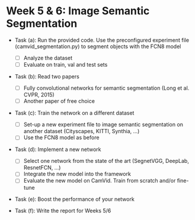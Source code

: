 # Week 5 & 6: Image Semantic Segmentation

- Task (a): Run the provided code. Use the preconfigured experiment file (camvid_segmentation.py) to segment objects with the FCN8 model
   * [ ]  Analyze the dataset
   * [ ] Evaluate on train, val and test sets
  
 - Task (b): Read two papers 
   * [ ] Fully convolutional networks for semantic segmentation (Long et al. CVPR, 2015)
   * [ ] Another paper of free choice

 - Task (c): Train the network on a different dataset 
   * [ ] Set-up a new experiment file to image semantic segmentation on another dataset (Cityscapes, KITTI,  Synthia, ...)
   * [ ] Use the FCN8 model as before
   
 - Task (d): Implement a new network 
   * [ ] Select one network from the state of the art (SegnetVGG, DeepLab, ResnetFCN, ...)
   * [ ] Integrate the new model into the framework
   * [ ] Evaluate the new model on CamVid. Train from scratch and/or fine-tune
   
 - Task (e): Boost the performance of your network
 
 - Task (f): Write the report for Weeks 5/6

